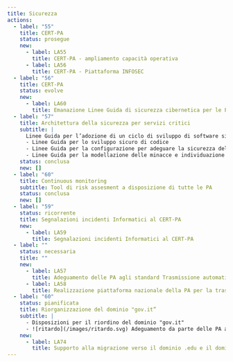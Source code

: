 ```yaml
---
title: Sicurezza
actions:
  - label: "55"
    title: CERT-PA
    status: prosegue
    new:
      - label: LA55
        title: CERT-PA - ampliamento capacità operativa
      - label: LA56
        title: CERT-PA - Piattaforma INFOSEC
  - label: "56"
    title: CERT-PA
    status: evolve
    new:
      - label: LA60
        title: Emanazione Linee Guida di sicurezza cibernetica per le PA
  - label: "57"
    title: Architettura della sicurezza per servizi critici
    subtitle: |
      Linee Guida per l’adozione di un ciclo di sviluppo di software sicuro
      - Linee Guida per lo sviluppo sicuro di codice
      - Linee Guida per la configurazione per adeguare la sicurezza del software di  base
      - Linee Guida per la modellazione delle minacce e individuazione delle azioni di mitigazione conformi ai principi del Secure/Privacy by Design
    status: conclusa
    new: []
  - label: "60"
    title: Continuous monitoring
    subtitle: Tool di risk assesment a disposizione di tutte le PA
    status: conclusa
    new: []
  - label: "59"
    status: ricorrente
    title: Segnalazioni incidenti Informatici al CERT-PA
    new:
      - label: LA59
        title: Segnalazioni incidenti Informatici al CERT-PA
  - label: ""
    status: necessaria
    title: ""
    new:
      - label: LA57
        title: Adeguamento delle PA agli standard Trasmissione automatizzata IoC
      - label: LA58
        title: Realizzazione piattaforma nazionale della PA per la trasmissione automatizzata degli IoC
  - label: "60"
    status: pianificata
    title: Riorganizzazione del dominio "gov.it”
    subtitle: |
      - Disposizioni per il riordino del dominio "gov.it"
      - ![ritardo](/images/ritardo.svg) Adeguamento da parte delle PA alle suddette disposizioni
    new:
      - label: LA74
        title: Supporto alla migrazione verso il dominio .edu e il dominio .it
---
```

